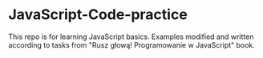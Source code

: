# JavaScript-Code-practice

This repo is for learning JavaScript basics. Examples modified and written according to tasks from "Rusz głową! Programowanie w JavaScript" book.    
